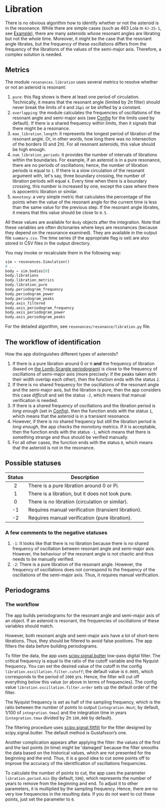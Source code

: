 # Libration

There is no obvious algorithm how to identify whether or not the asteroid is in the resonance. While there are simple cases (such as 463 Lola in `4J-2S-1`, see [Example](quick-start.ipynb)), there are many asteroids whose resonant angles are librating but not the whole time. Moreover, it might be the case that the resonant angle librates, but the frequency of these oscillations differs from the frequency of the librations of the values of the semi-major axis. Therefore, a complex solution is needed.

## Metrics

The module `resonances.libration` uses several metrics to resolve whether or not an asteroid is resonant:

1. `pure`: this flag shows is there at least one period of circulation. Technically, it means that the resonant angle (limited by 2&pi; filter) should never break the limits of `0` and `2&pi` or be shifted by a constant.
2. `overlapping`: the module calculates the frequencies of oscillations of the resonant angle and semi-major axis (see [Config](config.md) for the limits used by default). If there is a shared frequency within limits, then it signals that there might be a resonance.
3. `max_libration_length`: it represents the longest period of libration of the resonant angle. Or, in other words, how long there was no intersection of the borders (0 and 2&pi;). For all resonant asteroids, this value should be high enough.
4. `num_libration_periods`: it provides the number of intervals of librations within the boundaries. For example, if an asteroid is in a pure resonance, there are no periods of oscillations; hence, the number of libration periods is equal to `1`. If there is a slow circulation of the resonant argument with, let's say, three boundary crossing, the number of libration periods will equal `4`. Every time when there is a boundary crossing, this number is increased by one, except the case where there is apocentric libration or similar.
5. `monotony`: a very simple metric that calculates the percentage of the points when the value of the resonant angle for the current time is less than the same value for the previous step. If the resonant angle librates, it means that this value should be close to `0.5`.

All these values are available for `Body` objects after the integration. Note that these variables are often dictonaries where keys are resonances (because they depend on the resonance examined). They are available in the output file `summary.csv`. The time series (if the appropriate flag is set) are also stored in CSV files in the output directory.

You may invoke or recalculate them in the following way:

```python
sim = resonances.Simulation()
# ...
body = sim.bodies[0]
body.librations
body.libration_metrics
body.libration_pure
body.periodogram_frequency
body.periodogram_power
body.periodogram_peaks
body.axis_filtered
body.axis_periodogram_frequency
body.axis_periodogram_power
body.axis_periodogram_peaks
```

For the detailed algorithm, see `resonances/resonance/libration.py` file.

## The workflow of identification

How the app distinguishes different types of asteroids?

1. If there is a pure libration around 0 or &pi; **and** the frequency of libration (based on [the Lomb-Scargle periodogram](https://docs.scipy.org/doc/scipy/reference/generated/scipy.signal.lombscargle.html)) is close to the frequency of oscillations of semi-major axis (more precisely: if the peaks taken with their width overlap each other), then the function ends with the status `2`.
2. If there is no shared frequency for the oscillations of the resonant angle and the semi-major axis, but the libration is pure, then the app considers this case _difficult_ and set the status `-2`, which means that manual verification is needed.
3. If there is a shared frequency of oscillations and the libration period is _long enough_ (set in [Config](config.md)), then the function ends with the status `1`, which means that the asteroid is in a transient resonance.
4. However, if there is no shared frequency but still the libration period is _long enough_, the app checks the monotony metrics. If it is acceptable, then the function ends with the status `-1`, which means that there is something strange and thus should be verified manually.
5. For all other cases, the function ends with the status `0`, which means that the asteroid is not in the resonance.

## Possible statuses

| Status | Description                                         |
| :----: | --------------------------------------------------- |
|   2    | There is a pure libration around 0 or Pi.           |
|   1    | There is a libration, but it does not look pure.    |
|   0    | There is no libration (circulation or similar).     |
|   -1   | Requires manual verification (transient libration). |
|   -2   | Requires manual verification (pure libration).      |

### A few comments to the negative statuses

1. `-1`: It looks like that there is no libration because there is no shared frequency of oscillation between resonant angle and semi-major axis. However, the behaviour of the resonant angle is not chaotic and thus needs to be manually verified.
1. `-2`: There is a pure libration of the resonant angle. However, the frequency of oscillations does not correspond to the frequency of the oscillations of the semi-major axis. Thus, it requires manual verification.

## Periodograms

### The workflow

The app builds periodograms for the resonant angle and semi-major axis of an object. If an asteroid is resonant, the frequencies of oscillations of these variables should match.

However, both resonant angle and semi-major axis have a lot of short-term librations. Thus, they should be filtered to avoid false positives. The app filters the data before building periodograms.

To filter the data, the app uses [scipy.signal.butter](https://docs.scipy.org/doc/scipy/reference/generated/scipy.signal.butter.html) low-pass digital filter. The critical frequency is equal to the ratio of the cutoff variable and the Nyquist frequency. You can set the desired value of the cutoff in the config `libration.oscillation.filter.cutoff`; the default value is `0.0005`, which corresponds to the period of `2000` yrs. Hence, the filter will cut off everything below this value (or above in terms of frequencies). The config value `libration.oscillation.filter.order` sets up the default order of the filter.

The Nyquist frequency is set as half of the sampling frequency, which is the ratio between the number of points to output (`integration.Nout`; by default, 1/100 of `integration.tmax`) and the integration time in years (`integration.tmax` divided by 2&pi; `100,000` by default).

The filtering procedure uses [scipy.signal.filtfilt](https://docs.scipy.org/doc/scipy/reference/generated/scipy.signal.filtfilt.html) for the filter designed by scipy.signal.butter. The default method is Gustafsson’s one.

Another complication appears after applying the filter: the values of the first and the last points (in time) might be 'damaged' because the filter smooths the data based on the historical values, which are not presented for the beginning and the end. Thus, it is a good idea to cut some points off to improve the accuracy of the identification of oscillations frequencies.

To calculate the number of points to cut, the app uses the parameter `libration.period.min` (by default, `500`), which represents the number of years to remove from the beginning and end. To adjust it to other parameters, it is multiplied by the sampling frequency. Hence, there are no very low frequencies in the resulting data. If you do not want to cut these points, just set the parameter to `0`.
